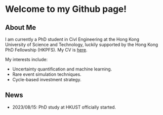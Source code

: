 # Welcome to my Github page!

## About Me
I am currently a PhD student in Civl Engineering at the Hong Kong University of Science and Technology, luckily supported by the Hong Kong PhD Fellowship (HKPFS). My CV is [here](Jonas-ZHANG_CV.pdf).

My interests include:
- Uncertainty quantification and machine learning.
- Rare event simulation techniques.
- Cycle-based investment strategy. 

## News 
- 2023/08/15: PhD study at HKUST officially started. 
